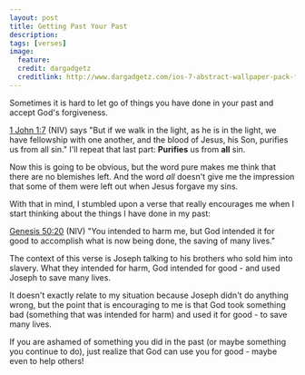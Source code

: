 ```yaml
---
layout: post
title: Getting Past Your Past
description:
tags: [verses]
image:
  feature:
  credit: dargadgetz
  creditlink: http://www.dargadgetz.com/ios-7-abstract-wallpaper-pack-for-iphone-5-and-ipod-touch-retina/
---
```


Sometimes it is hard to let go of things you have done in your past and accept God's forgiveness. 

[1 John 1:7](https://www.biblegateway.com/passage/?search=1+John+1%3A7&version=NIV) (NIV) says "But if we walk in the light, as he is in the light, we have fellowship with one another, and the blood of Jesus, his Son, purifies us from all sin." I'll repeat that last part: **Purifies** us from **all** sin.

Now this is going to be obvious, but the word pure makes me think that there are no blemishes left. And the word *all* doesn't give me the impression that some of them were left out when Jesus forgave my sins.

With that in mind, I stumbled upon a verse that really encourages me when I start thinking about the things I have done in my past:

[Genesis 50:20](https://www.biblegateway.com/passage/?search=Genesis+50%3A20&version=NIV) (NIV) "You intended to harm me, but God intended it for good to accomplish what is now being done, the saving of many lives."

The context of this verse is Joseph talking to his brothers who sold him into slavery. What they intended for harm, God intended for good - and used Joseph to save many lives.

It doesn't exactly relate to my situation because Joseph didn't do anything wrong, but the point that is encouraging to me is that God took something bad (something that was intended for harm) and used it for good - to save many lives.

If you are ashamed of something you did in the past (or maybe something you continue to do), just realize that God can use you for good - maybe even to help others! 
